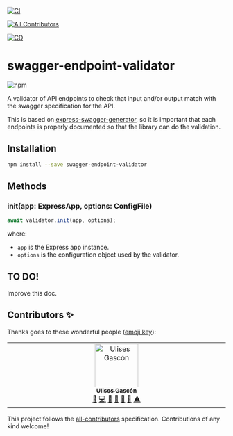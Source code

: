 [![CI](https://github.com/guidesmiths/swagger-endpoint-validator/actions/workflows/ci.yml/badge.svg)](https://github.com/guidesmiths/swagger-endpoint-validator/actions/workflows/ci.yml)
<!-- ALL-CONTRIBUTORS-BADGE:START - Do not remove or modify this section -->
[![All Contributors](https://img.shields.io/badge/all_contributors-1-orange.svg?style=flat-square)](#contributors-)
<!-- ALL-CONTRIBUTORS-BADGE:END -->
[![CD](https://github.com/guidesmiths/swagger-endpoint-validator/actions/workflows/cd.yml/badge.svg)](https://github.com/guidesmiths/swagger-endpoint-validator/actions/workflows/cd.yml)

# swagger-endpoint-validator

![npm](https://img.shields.io/npm/v/swagger-endpoint-validator)

A validator of API endpoints to check that input and/or output match with the swagger specification for the API.

This is based on [express-swagger-generator](https://www.npmjs.com/package/express-swagger-generator), so it is important that each endpoints is properly documented so that the library can do the validation.

## Installation

```bash
npm install --save swagger-endpoint-validator
```

## Methods

### init(app: ExpressApp, options: ConfigFile)

```js
await validator.init(app, options);
```

where:

  - `app` is the Express app instance.
  - `options` is the configuration object used by the validator.

## TO DO!

Improve this doc.

## Contributors ✨

Thanks goes to these wonderful people ([emoji key](https://allcontributors.org/docs/en/emoji-key)):

<!-- ALL-CONTRIBUTORS-LIST:START - Do not remove or modify this section -->
<!-- prettier-ignore-start -->
<!-- markdownlint-disable -->
<table>
  <tbody>
    <tr>
      <td align="center" valign="top" width="14.28%"><a href="https://ulisesgascon.com/"><img src="https://avatars.githubusercontent.com/u/5110813?v=4?s=100" width="100px;" alt="Ulises Gascón"/><br /><sub><b>Ulises Gascón</b></sub></a><br /><a href="https://github.com/onebeyond/swagger-endpoint-validator/issues?q=author%3AUlisesGascon" title="Bug reports">🐛</a> <a href="https://github.com/onebeyond/swagger-endpoint-validator/commits?author=UlisesGascon" title="Code">💻</a> <a href="https://github.com/onebeyond/swagger-endpoint-validator/commits?author=UlisesGascon" title="Documentation">📖</a> <a href="#ideas-UlisesGascon" title="Ideas, Planning, & Feedback">🤔</a> <a href="#maintenance-UlisesGascon" title="Maintenance">🚧</a> <a href="https://github.com/onebeyond/swagger-endpoint-validator/pulls?q=is%3Apr+reviewed-by%3AUlisesGascon" title="Reviewed Pull Requests">👀</a> <a href="https://github.com/onebeyond/swagger-endpoint-validator/commits?author=UlisesGascon" title="Tests">⚠️</a></td>
    </tr>
  </tbody>
</table>

<!-- markdownlint-restore -->
<!-- prettier-ignore-end -->

<!-- ALL-CONTRIBUTORS-LIST:END -->

This project follows the [all-contributors](https://github.com/all-contributors/all-contributors) specification. Contributions of any kind welcome!